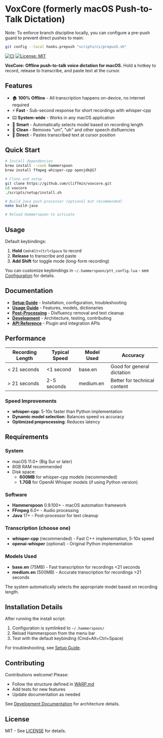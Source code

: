 # VoxCore (formerly macOS Push-to-Talk Dictation)

Note: To enforce branch discipline locally, you can configure a pre-push guard to prevent direct pushes to main:

```bash
git config --local hooks.prepush "scripts/ci/prepush.sh"
```

[![CI](https://github.com/cliffmin/voxcore/actions/workflows/ci.yml/badge.svg)](https://github.com/cliffmin/voxcore/actions/workflows/ci.yml) 
[![License: MIT](https://img.shields.io/badge/License-MIT-yellow.svg)](LICENSE)

**VoxCore: Offline push-to-talk voice dictation for macOS.** Hold a hotkey to record, release to transcribe, and paste text at the cursor.

## Features

- 🏠 **100% Offline** - All transcription happens on-device, no internet required
- ⚡ **Fast** - Sub-second response for short recordings with whisper-cpp
- ⌨️ **System-wide** - Works in any macOS application
- 🎯 **Smart** - Automatically selects model based on recording length
- 🧹 **Clean** - Removes "um", "uh" and other speech disfluencies
- 📝 **Direct** - Pastes transcribed text at cursor position

## Quick Start

```bash
# Install dependencies
brew install --cask hammerspoon
brew install ffmpeg whisper-cpp openjdk@17

# Clone and setup
git clone https://github.com/cliffmin/voxcore.git
cd voxcore
./scripts/setup/install.sh

# Build Java post-processor (optional but recommended)
make build-java

# Reload Hammerspoon to activate
```

## Usage

Default keybindings:
1. **Hold** `Cmd+Alt+Ctrl+Space` to record
2. **Release** to transcribe and paste
3. **Add Shift** for toggle mode (long-form recording)

You can customize keybindings in `~/.hammerspoon/ptt_config.lua` - see [Configuration](docs/setup/configuration.md) for details.

## Documentation

- **[Setup Guide](docs/setup/)** - Installation, configuration, troubleshooting
- **[Usage Guide](docs/usage/)** - Features, models, dictionaries
- **[Post-Processing](docs/usage/post-processing.md)** - Disfluency removal and text cleanup
- **[Development](docs/development/)** - Architecture, testing, contributing
- **[API Reference](docs/api/)** - Plugin and integration APIs

## Performance

| Recording Length | Typical Speed | Model Used | Accuracy |
|-----------------|---------------|------------|----------|
| < 21 seconds | <1 second | base.en | Good for general dictation |
| > 21 seconds | 2-5 seconds | medium.en | Better for technical content |

### Speed Improvements
- **whisper-cpp**: 5-10x faster than Python implementation
- **Dynamic model selection**: Balances speed vs accuracy
- **Optimized preprocessing**: Reduces latency

## Requirements

### System
- macOS 11.0+ (Big Sur or later)
- 8GB RAM recommended
- Disk space:
  - **600MB** for whisper-cpp models (recommended)
  - **1.7GB** for OpenAI Whisper models (if using Python version)

### Software
- **Hammerspoon** 0.9.100+ - macOS automation framework
- **FFmpeg** 6.0+ - Audio processing
- **Java** 17+ - Post-processor for text cleanup

### Transcription (choose one)
- **whisper-cpp** (recommended) - Fast C++ implementation, 5-10x speed
- **openai-whisper** (optional) - Original Python implementation

### Models Used
- **base.en** (75MB) - Fast transcription for recordings <21 seconds
- **medium.en** (500MB) - Accurate transcription for recordings >21 seconds

The system automatically selects the appropriate model based on recording length.

## Installation Details

After running the install script:
1. Configuration is symlinked to `~/.hammerspoon/`
2. Reload Hammerspoon from the menu bar
3. Test with the default keybinding (Cmd+Alt+Ctrl+Space)

For troubleshooting, see [Setup Guide](docs/setup/).

## Contributing

Contributions welcome! Please:
- Follow the structure defined in [WARP.md](WARP.md)
- Add tests for new features
- Update documentation as needed

See [Development Documentation](docs/development/) for architecture details.

## License

MIT - See [LICENSE](LICENSE) for details.
